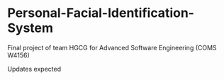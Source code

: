 # Personal-Facial-Identification-System
Final project of team HGCG for Advanced Software Engineering (COMS W4156)

Updates expected
